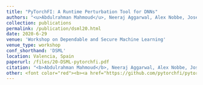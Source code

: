 ```yaml
---
title: "PyTorchFI: A Runtime Perturbation Tool for DNNs"
authors: "<u>Abdulrahman Mahmoud</u>, Neeraj Aggarwal, Alex Nobbe, Jose Rodrigo Sanchez Vicarte, Sarita V. Adve, Christopher W. Fletcher, Iuri Frosio, Siva Kumar Sastry Hari"
collection: publications
permalink: /publication/dsml20.html
date: 2020-6-29
venue: 'Workshop on Dependable and Secure Machine Learning' 
venue_type: workshop 
conf_shorthand: 'DSML'
location: Valencia, Spain
paperurl: /files/20-DSML-pytorchfi.pdf
citation: "<b>Abdulrahman Mahmoud</b>, Neeraj Aggarwal, Alex Nobbe, Jose Rodrigo Sanchez Vicarte, Sarita V. Adve, Christopher W. Fletcher, Iuri Frosio, Siva Kumar Sastry Hari. 2020. &quot;PyTorchFI: A Runtime Perturbation Tool for DNNs,&quot; <i>IEEE/IFIP International Conference on Dependable Systems and Networks - Supplemental Volume, 2020, presented at the Workshop on Dependable and Secure Machine Learning (DSML)</i>, Valencia, Spain 2020."
other: <font color="red"><b><a href="https://github.com/pytorchfi/pytorchfi">PyTorchFI is open-sourced, available here!</a>. Downloaded <a href="https://pepy.tech/project/pytorchfi">25,000+</a> times!</b></font>
---
```

